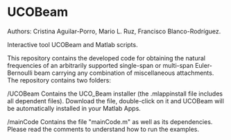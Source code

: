 # UCOBeam
Authors: Cristina Aguilar-Porro, Mario L. Ruz, Francisco Blanco-Rodríguez.

Interactive tool UCOBeam and Matlab scripts.

This repository contains the developed code for obtaining the natural frequencies of an arbitrarily supported single-span or
multi-span Euler-Bernoulli beam carrying any combination of miscellaneous attachments. The repository contains two folders:

/UCOBeam
Contains the UCO_Beam installer (the .mlappinstall file includes all dependent files). Download the file, double-click on it and UCOBeam will be automatically installed in your Matlab Apps.

/mainCode
Contains the file "mainCode.m" as well as its dependencies. Please read the comments to understand how to run the examples.

